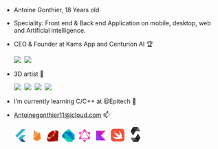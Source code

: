 - Antoine Gonthier, 18 Years old
- Speciality: Front end & Back end Application on mobile, desktop, web and Artificial intelligence.
- CEO & Founder at Kams App and Centurion AI 🏆
  
  <a href ="https://nfts-a5f24.firebaseapp.com/#SplashPage"><img height="40" src="https://media.discordapp.net/attachments/498933009177903105/1035108805207392266/IMG_9437.png?width=606&height=606"></a>&nbsp;
  <a href ="https://nfts-a5f24.firebaseapp.com/#SplashPage"></a><img height="40" src="https://media.discordapp.net/attachments/498933009177903105/1035114934457073704/IMG_9442.png?width=606&height=606">&nbsp; 
- 3D artist 🎨

    <a href ="https://www.blender.org/"><img height="20" src="https://upload.wikimedia.org/wikipedia/commons/thumb/0/0c/Blender_logo_no_text.svg/2503px-Blender_logo_no_text.svg.png"></a>&nbsp;   <a href ="https://pixologic.com/"><img height="20" src="https://user-images.githubusercontent.com/114834504/198241110-ed4d6d63-06eb-42f8-9e3d-90536481aa2e.png"></a>&nbsp;
<a href ="https://www.unrealengine.com/en-US"><img height="20" src="https://www.pngkey.com/png/full/275-2752575_ue4-logo-unreal-engine-logo-png.png"></a>&nbsp;
 <a href ="https://www.substance3d.com/"><img height="20" src="https://user-images.githubusercontent.com/114834504/198241973-f677f275-5ca2-474d-923d-6e955d4dd925.png"></a>&nbsp;
  
- I’m currently learning C/C++ at @Epitech 🌱
- Antoinegonthier11@icloud.com 📫

  <a href ="https://flutter.dev/"><img height="30" src="https://raw.githubusercontent.com/devicons/devicon/1119b9f84c0290e0f0b38982099a2bd027a48bf1/icons/flutter/flutter-original.svg"></a>&nbsp;
<a href ="https://console.firebase.google.com/"><img height="30" src="https://raw.githubusercontent.com/devicons/devicon/1119b9f84c0290e0f0b38982099a2bd027a48bf1/icons/firebase/firebase-plain.svg"></a>&nbsp;
<a href ="https://www.ruby-lang.org/fr/"><img height="28" src="https://raw.githubusercontent.com/devicons/devicon/1119b9f84c0290e0f0b38982099a2bd027a48bf1/icons/ruby/ruby-original.svg"></a>&nbsp;
<a href =""><img height="30" src="https://raw.githubusercontent.com/devicons/devicon/1119b9f84c0290e0f0b38982099a2bd027a48bf1/icons/dart/dart-original.svg"></a>&nbsp;
<a href =""><img height="30" src="https://raw.githubusercontent.com/devicons/devicon/1119b9f84c0290e0f0b38982099a2bd027a48bf1/icons/graphql/graphql-plain.svg"></a>&nbsp;
<a href =""><img height="30" src="https://raw.githubusercontent.com/devicons/devicon/1119b9f84c0290e0f0b38982099a2bd027a48bf1/icons/kotlin/kotlin-original.svg"></a>&nbsp;
<a href =""><img height="32" src="https://raw.githubusercontent.com/devicons/devicon/1119b9f84c0290e0f0b38982099a2bd027a48bf1/icons/swift/swift-original.svg"></a>&nbsp;
<a href =""><img height="35" src="https://raw.githubusercontent.com/devicons/devicon/1119b9f84c0290e0f0b38982099a2bd027a48bf1/icons/solidity/solidity-original.svg"></a>&nbsp;
<!---
Antoinegtir/Antoinegtir is a ✨ special ✨ repository because its `README.md` (this file) appears on your GitHub profile.
You can click the Preview link to take a look at your changes.
--->
